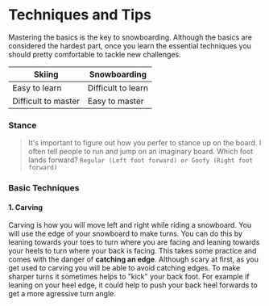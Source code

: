 # Techniques and Tips

Mastering the basics is the key to snowboarding. Although the basics are considered the hardest part, once you learn the essential techniques you should pretty comfortable to tackle new challenges.

| Skiing | Snowboarding|
| ----------- | ----------- |
| Easy to learn | Difficult to learn|
| Difficult to master | Easy to master|

### Stance
> It's important to figure out how you perfer to stance up on the board. I often tell people to run and jump on an imaginary board. Which foot lands forward?
`Regular (Left foot forward) or Goofy (Right foot forward)`

### Basic Techniques
#### 1. Carving
Carving is how you will move left and right while riding a snowboard. You will use the edge of your snowboard to make turns. You can do this by leaning towards your toes to turn where you are facing and leaning towards your heels to turn where your back is facing.
This takes some practice and comes with the danger of **catching an edge**. Although scary at first, as you get used to carving you will be able to avoid catching edges.
To make sharper turns it sometimes helps to "kick" your back foot. For example if leaning on your heel edge, it could help to push your back heel forwards to get a more agressive turn angle.


